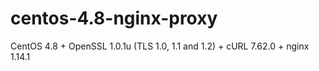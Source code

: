 # centos-4.8-nginx-proxy
CentOS 4.8 + OpenSSL 1.0.1u (TLS 1.0, 1.1 and 1.2) + cURL 7.62.0 + nginx 1.14.1
